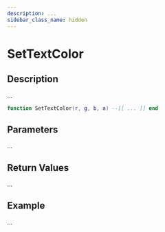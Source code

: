 ```yaml
---
description: ...
sidebar_class_name: hidden
---
```


# SetTextColor

## Description

...

```lua
function SetTextColor(r, g, b, a) --[[ ... ]] end
```

## Parameters

...

## Return Values

...

## Example

...

